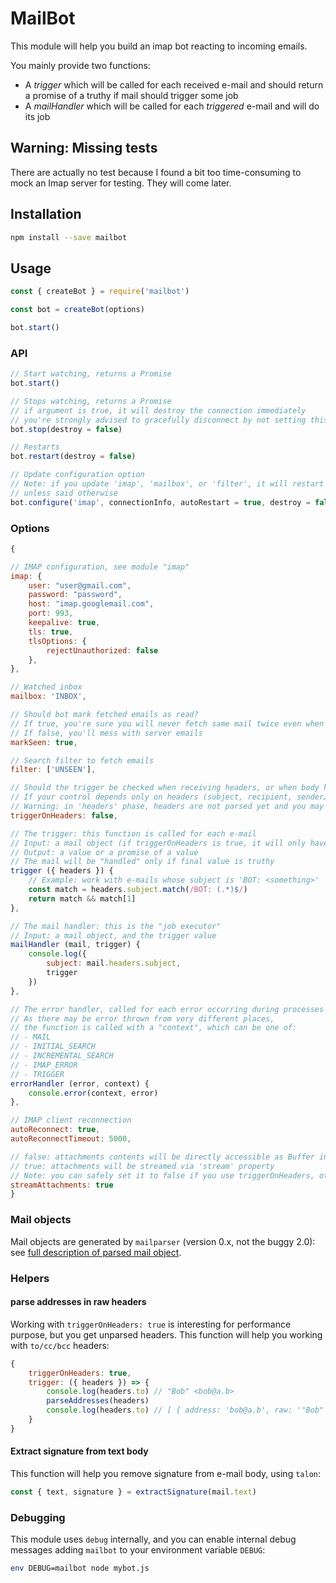 # MailBot

This module will help you build an imap bot reacting to incoming emails.

You mainly provide two functions:

* A *trigger* which will be called for each received e-mail and should return a promise of a truthy if mail should trigger some job
* A *mailHandler* which will be called for each *triggered* e-mail and will do its job

## Warning: Missing tests

There are actually no test because I found a bit too time-consuming to mock an Imap server for testing. They will come later.

## Installation

```sh
npm install --save mailbot
```

## Usage

```js
const { createBot } = require('mailbot')

const bot = createBot(options)

bot.start()
```

### API

```js
// Start watching, returns a Promise
bot.start()

// Stops watching, returns a Promise
// if argument is true, it will destroy the connection immediately
// you're strongly advised to gracefully disconnect by not setting this parameter
bot.stop(destroy = false)

// Restarts
bot.restart(destroy = false)

// Update configuration option
// Note: if you update 'imap', 'mailbox', or 'filter', it will restart the bot
// unless said otherwise
bot.configure('imap', connectionInfo, autoRestart = true, destroy = false)
```

### Options

```js
{

// IMAP configuration, see module "imap"
imap: {
	user: "user@gmail.com",
	password: "password",
	host: "imap.googlemail.com",
	port: 993,
	keepalive: true,
	tls: true,
	tlsOptions: {
		rejectUnauthorized: false
	},
},

// Watched inbox
mailbox: 'INBOX',

// Should bot mark fetched emails as read?
// If true, you're sure you will never fetch same mail twice even when restarting
// If false, you'll mess with server emails
markSeen: true,

// Search filter to fetch emails
filter: ['UNSEEN'],

// Should the trigger be checked when receiving headers, or when body has been parsed?
// If your control depends only on headers (subject, recipient, sender…), you can set it to true
// Warning: in 'headers' phase, headers are not parsed yet and you may need helpers
triggerOnHeaders: false,

// The trigger: this function is called for each e-mail
// Input: a mail object (if triggerOnHeaders is true, it will only have 'headers' property)
// Output: a value or a promise of a value
// The mail will be "handled" only if final value is truthy
trigger ({ headers }) {
	// Example: work with e-mails whose subject is 'BOT: <something>'
	const match = headers.subject.match(/BOT: (.*)$/)
	return match && match[1]
},

// The mail handler: this is the "job executor"
// Input: a mail object, and the trigger value
mailHandler (mail, trigger) {
	console.log({
		subject: mail.headers.subject,
		trigger
	})
},

// The error handler, called for each error occurring during processes
// As there may be error thrown from very different places,
// the function is called with a "context", which can be one of:
// - MAIL
// - INITIAL_SEARCH
// - INCREMENTAL_SEARCH
// - IMAP_ERROR
// - TRIGGER
errorHandler (error, context) {
	console.error(context, error)
},

// IMAP client reconnection
autoReconnect: true,
autoReconnectTimeout: 5000,

// false: attachments contents will be directly accessible as Buffer in 'content' property
// true: attachments will be streamed via 'stream' property
// Note: you can safely set it to false if you use triggerOnHeaders, otherwise you should work with streams
streamAttachments: true
}
```

### Mail objects

Mail objects are generated by `mailparser` (version 0.x, not the buggy 2.0): see [full description of parsed mail object](https://github.com/andris9/mailparser/tree/v0.6.2#parsed-mail-object).

### Helpers

#### parse addresses in raw headers

Working with ``triggerOnHeaders: true`` is interesting for performance purpose, but you get unparsed headers. This function will help you working with `to/cc/bcc` headers:

```js
{
	triggerOnHeaders: true,
	trigger: ({ headers }) => {
		console.log(headers.to) // "Bob" <bob@a.b>
		parseAddresses(headers)
		console.log(headers.to) // [ { address: 'bob@a.b', raw: '"Bob" <bob@a.b>', phrase: '"Bob"' } ]
	}
}
```

#### Extract signature from text body

This function will help you remove signature from e-mail body, using `talon`:

```js
const { text, signature } = extractSignature(mail.text)
```

### Debugging

This module uses `debug` internally, and you can enable internal debug messages adding `mailbot` to your environment variable `DEBUG`:

```sh
env DEBUG=mailbot node mybot.js
```
